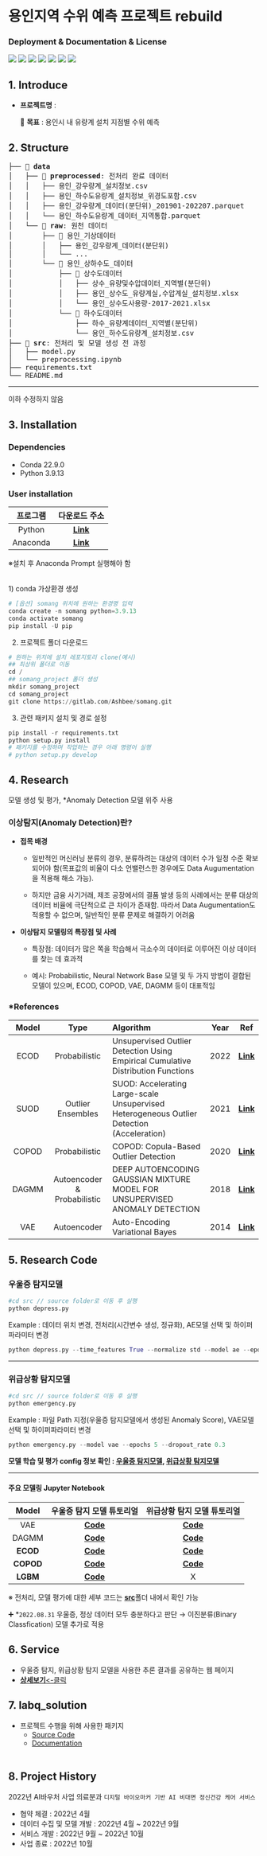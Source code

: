 # **용인지역 수위 예측 프로젝트 rebuild**
### **Deployment & Documentation & License**
<p align="left">
<img src="https://img.shields.io/badge/Python-3766AB?style=flat-square&logo=Python&logoColor=white"/></a>
<img src="https://img.shields.io/badge/pandas-150458?style=flat-square&logo=pandas&logoColor=white"/></a>
<img src="https://img.shields.io/badge/NumPy-013243?style=flat-square&logo=NumPy&logoColor=white"/></a> 
<img src="https://img.shields.io/badge/PyTorch-EE4C2C?style=flat-square&logo=PyTorch&logoColor=white"/></a>
<img src="https://img.shields.io/badge/TensorFlow-FF6F00?style=flat-square&logo=TensorFlow&logoColor=white"/></a>
<img src="https://img.shields.io/badge/scikit-learn-F7931E?style=flat-square&logo=scikit-learn&logoColor=white"/></a>
<img src="https://img.shields.io/badge/Jupyter-F37626?style=flat-square&logo=Jupyter&logoColor=white"/></a></p> 

## 1. Introduce 
    
- **프로젝트명** : 

    🎯 **목표** : 용인시 내 유량계 설치 지점별 수위 예측


## 2. Structure 
<pre>
├── 📁 <b>data</b>
│   ├── 📁 <b>preprocessed</b>: 전처리 완료 데이터 
│   │   ├── 용인_강우량계_설치정보.csv
│   │   ├── 용인_하수도유량계_설치정보_위경도포함.csv
│   │   ├── 용인_강우량계_데이터(분단위)_201901-202207.parquet
│   │   └── 용인_하수도유량계_데이터_지역통합.parquet
│   └── 📁 <b>raw</b>: 원천 데이터 
│       ├── 📁 용인_기상데이터
│       │   ├── 용인_강우량계_데이터(분단위)
│       │   └── ...
│       └── 📁 용인_상하수도_데이터
│           ├── 📁 상수도데이터
│           │   ├── 상수_유량및수압데이터_지역별(분단위)
│           │   ├── 용인_상수도_유량계실,수압계실_설치정보.xlsx
│           │   └── 용인_상수도사용량-2017-2021.xlsx
│           └── 📁 하수도데이터
│               ├── 하수_유량계데이터_지역별(분단위)
│               └── 용인_하수도유량계_설치정보.csv
├── 📁 <b>src</b>: 전처리 및 모델 생성 전 과정
│   ├── model.py
│   └── preprocessing.ipynb
├── requirements.txt
└── README.md
</pre>

---
이하 수정하지 않음

## 3. Installation 
### Dependencies
- Conda 22.9.0
- Python 3.9.13

### User installation
|프로그램|다운로드 주소|
|:---:|:---:|
|Python|[**<U>Link</U>**](https://www.python.org/downloads/)|
|Anaconda|[**<U>Link</U>**](https://www.anaconda.com/products/distribution)|
※설치 후 Anaconda Prompt 실행해야 함

<br>
1) conda 가상환경 생성

~~~python
# [옵션] somang 위치에 원하는 환경명 입력
conda create -n somang python=3.9.13   
conda activate somang
pip install -U pip
~~~
2) 프로젝트 폴더 다운로드
~~~python
# 원하는 위치에 설치 레포지토리 clone(예시)
## 최상위 폴더로 이동
cd /    
## somang_project 폴더 생성
mkdir somang_project    
cd somang_project
git clone https://gitlab.com/Ashbee/somang.git
~~~

3) 관련 패키지 설치 및 경로 설정
~~~python
pip install -r requirements.txt  
python setup.py install   
# 패키지를 수정하며 작업하는 경우 아래 명령어 실행
# python setup.py develop
~~~

## 4. Research 
모델 생성 및 평가, *Anomaly Detection 모델 위주 사용
### 이상탐지(Anomaly Detection)란?
- **접목 배경** 

   - 일반적인 머신러닝 분류의 경우, 분류하려는 대상의 데이터 수가 일정 수준 확보되어야 함(목표값의 비율이 다소 언밸런스한 경우에도 Data Augumentation을 적용해 해소 가능).
   
   - 하지만 금융 사기거래, 제조 공장에서의 결품 발생 등의 사례에서는 분류 대상의 데이터 비율에 극단적으로 큰 차이가 존재함. 따라서 Data Augumentation도 적용할 수 없으며, 일반적인 분류 문제로 해결하기 어려움

- **이상탐지 모델링의 특장점 및 사례**
   - 특장점: 데이터가 많은 쪽을 학습해서 극소수의 데이터로 이루어진 이상 데이터를 찾는 데 효과적

   - 예시: Probabilistic, Neural Network Base 모델 및 두 가지 방법이 결합된 모델이 있으며, ECOD, COPOD, VAE, DAGMM 등이 대표적임

### *References

|Model|Type|Algorithm|Year|Ref|
|:---:|:---:|:---|:---:|:---:|
|ECOD|Probabilistic|Unsupervised Outlier Detection Using Empirical Cumulative Distribution Functions|2022|[**<U>Link</U>**](https://arxiv.org/pdf/2201.00382.pdf)|
|SUOD|Outlier Ensembles|SUOD: Accelerating Large-scale Unsupervised Heterogeneous Outlier Detection (Acceleration)|2021|[**<U>Link</U>**](https://www.andrew.cmu.edu/user/yuezhao2/papers/21-mlsys-suod.pdf)|
|COPOD|Probabilistic|COPOD: Copula-Based Outlier Detection|2020|[**<U>Link</U>**](https://www.andrew.cmu.edu/user/yuezhao2/papers/20-icdm-copod.pdf)|
|DAGMM|Autoencoder & Probabilistic|DEEP AUTOENCODING GAUSSIAN MIXTURE MODEL FOR UNSUPERVISED ANOMALY DETECTION|2018|[**<U>Link</U>**](https://sites.cs.ucsb.edu/~bzong/doc/iclr18-dagmm.pdf)|
|VAE|Autoencoder|Auto-Encoding Variational Bayes|2014|[**<U>Link</U>**](https://arxiv.org/pdf/1312.6114.pdf)|


## 5. Research Code
### 우울증 탐지모델
~~~python
#cd src // source folder로 이동 후 실행 
python depress.py
~~~
Example : 데이터 위치 변경, 전처리(시간변수 생성, 정규화), AE모델 선택 및 하이퍼파라미터 변경
~~~python
python depress.py --time_features True --normalize std --model ae --epochs 5 --dropout_rate 0.3
~~~
---

### 위급상황 탐지모델
~~~python
#cd src // source folder로 이동 후 실행 
python emergency.py
~~~
Example : 파일 Path 지정(우울증 탐지모델에서 생성된 Anomaly Score), VAE모델 선택 및 하이퍼파라미터 변경
~~~python
python emergency.py --model vae --epochs 5 --dropout_rate 0.3
~~~
**모델 학습 및 평가 config 정보 확인 : [<U>우울증 탐지모델</U>](src/depress.py), [<U>위급상황 탐지모델</U>](src/emergency.py)**

---

#### 주요 모델링 Jupyter Notebook
|Model|우울증 탐지 모델 튜토리얼|위급상황 탐지 모델 튜토리얼|
|:---:|:---:|:---:|
|VAE|[**<U>Code</U>**](examples/4_model/detect_depress/model_vae.ipynb)|[**<U>Code</U>**](examples/4_model/detect_emergency/model_vae.ipynb)|
|DAGMM|[**<U>Code</U>**](examples/4_model/detect_depress/model_dagmm.ipynb)|[**<U>Code</U>**](examples/4_model/detect_emergency/model_dagmm.ipynb)|
|**ECOD**|[**<U>Code</U>**](examples/4_model/detect_depress/model_ecod.ipynb)|[**<U>Code</U>**](examples/4_model/detect_emergency/model_ecod.ipynb)|
|**COPOD**|[**<U>Code</U>**](examples/4_model/detect_depress/model_copod.ipynb)|[**<U>Code</U>**](examples/4_model/detect_emergency/model_copod.ipynb)|
|**LGBM**|[**<U>Code</U>**](examples/4_model/detect_depress/model_lgbm.ipynb)|X|


※ 전처리, 모델 평가에 대한 세부 코드는 [**<U>src</U>**](src)폴더 내에서 확인 가능

➕ *`2022.08.31` 우울증, 정상 데이터 모두 충분하다고 판단 → 이진분류(Binary Classfication) 모델 추가로 적용 
<br>
## 6. Service

- 우울증 탐지, 위급상황 탐지 모델을 사용한 추론 결과를 공유하는 웹 페이지
- [**<U>상세보기</U>**<-클릭](webservice/README.md)


## 7. labq_solution 

- 프로젝트 수행을 위해 사용한 패키지
    - [Source Code](labq)
    - [Documentation](docs/_build/html/index.html/)
<br><br>

## 8. Project History
2022년 AI바우처 사업 의료분과 `디지털 바이오마커 기반 AI 비대면 정신건강 케어 서비스`

- 협약 체결 : 2022년 4월
- 데이터 수집 및 모델 개발 : 2022년 4월 ~ 2022년 9월
- 서비스 개발 : 2022년 9월 ~ 2022년 10월
- 사업 종료 : 2022년 10월